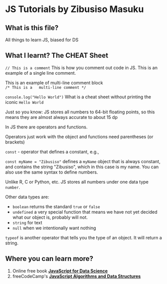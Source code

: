 <!---
# Marks the first heading Level 1
...
down to 
....
###### level 6

Blank lines create paragraphs

**bold** will give you bold text

*italics* will give you a single italic

***bold and italic*** will give you bold and italic

> will give you blockquote

Just add > and > for each line for multi line block quote


To create an ordered list, add line items with numbers followed by periods. The numbers don’t have to be in numerical order, but the list should start with the number one.

To create an unordered list, add dashes (-), asterisks (*), or plus signs (+) in front of line items. Indent one or more items to create a nested list.

If you need to start an unordered list item with a number followed by a period, you can use a backslash (\) to escape the period.

Code blocks are normally indented four spaces or one tab. When they’re in a list, indent them eight spaces or two tabs.

To create a link, enclose the link text in brackets (e.g., [Duck Duck Go]) and then follow it immediately with the URL in parentheses (e.g., (https://duckduckgo.com)).

You can optionally add a title for a link. This will appear as a tooltip when the user hovers over the link. To add a title, enclose it in parentheses after the URL.

My favorite search engine is [Duck Duck Go](https://duckduckgo.com "The best search engine for privacy").

To quickly turn a URL or email address into a link, enclose it in angle brackets.

<https://www.markdownguide.org>
<fake@example.com> 
-->

# JS Tutorials by Zibusiso Masuku

## What is this file?
 All things to learn JS, biased for DS

## What I learnt? **The CHEAT Sheet**
`// This is a comment` This is how you comment out code in JS. This is an example of a single line comment.

This is an example of  multi-line comment block  
`/* This is a  
multi-line comment */` 

`console.log("Hello World")` What is a cheat sheet without printing the iconic `Hello World`

Just so you know: JS stores all numbers to 64-bit floating points, so this means they are almost always accurate to about 15 dp

In JS there are operators and functions.

Operators just work with the object and functions need parentheses (or brackets)

`const` - operator that defines a constant, e.g.,

`const myName = "Zibusiso"` defines a `myName` object that is always constant, and contains the string "Zibusiso", which in this case is my name. You can also use the same syntax to define numbers.

Unlike R, C or Python, etc. JS stores all numbers under one data type `number`.

Other data types are:
- `boolean` returns the standard `true` or `false`
- `undefined` a very special function that means we have not yet decided what our object is, probably will not.
- `string` for text
- `null` when we intentionally want nothing

`typeof` is another operator that tells you the type of an object. It will return a string.


## Where you can learn more?
1. Online free book [**JavaScript for Data Science**](https://js4ds.org/ "JavaScript for Data Science")
3. freeCodeCamp's [**JavaScript Algorithms and Data Structures**](https://www.freecodecamp.org/learn/javascript-algorithms-and-data-structures/ "JavaScript and Data Structures")


